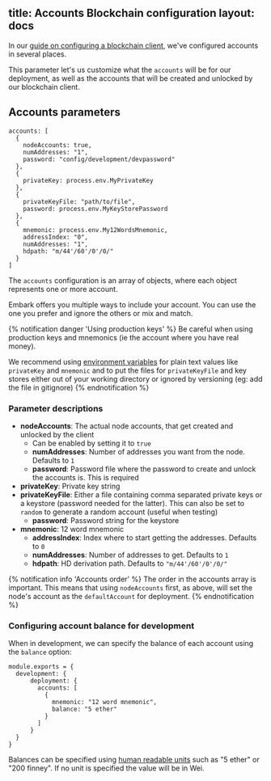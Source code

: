 title: Accounts Blockchain configuration
layout: docs
---

In our [guide on configuring a blockchain client](/docs/blockchain_configuration.html), we've configured accounts in several places.

This parameter let's us customize what the `accounts` will be for our deployment, as well as the accounts that will be created and unlocked by our blockchain client.

## Accounts parameters

```
accounts: [
  {
    nodeAccounts: true,
    numAddresses: "1",
    password: "config/development/devpassword"
  },
  {
    privateKey: process.env.MyPrivateKey
  },
  {
    privateKeyFile: "path/to/file",
    password: process.env.MyKeyStorePassword
  },
  {
    mnemonic: process.env.My12WordsMnemonic,
    addressIndex: "0",
    numAddresses: "1",
    hdpath: "m/44'/60'/0'/0/"
  }
]
```

The `accounts` configuration is an array of objects, where each object represents one or more account.

Embark offers you multiple ways to include your account. You can use the one you prefer and ignore the others or mix and match.

{% notification danger 'Using production keys' %}
Be careful when using production keys and mnemonics (ie the account where you have real money).

We recommend using [environment variables](https://www.schrodinger.com/kb/1842) for plain text values like `privateKey` and `mnemonic` and to put the files for `privateKeyFile` and key stores either out of your working directory or ignored by versioning (eg: add the file in gitignore)
{% endnotification %}

### Parameter descriptions

- **nodeAccounts**: The actual node accounts, that get created and unlocked by the client
  - Can be enabled by setting it to `true`
  - **numAddresses**: Number of addresses you want from the node. Defaults to `1`
  - **password**: Password file where the password to create and unlock the accounts is. This is required
- **privateKey**: Private key string
- **privateKeyFile**: Either a file containing comma separated private keys or a keystore (password needed for the latter). This can also be set to `random` to generate a random account (useful when testing)
  - **password**: Password string for the keystore
- **mnemonic**: 12 word mnemonic
  - **addressIndex**: Index where to start getting the addresses. Defaults to `0`
  - **numAddresses**: Number of addresses to get. Defaults to `1`
  - **hdpath**: HD derivation path. Defaults to `"m/44'/60'/0'/0/"`

{% notification info 'Accounts order' %}
The order in the accounts array is important. This means that using `nodeAccounts` first, as above, will set the node's account as the `defaultAccount` for deployment.
{% endnotification %}

### Configuring account balance for development

When in development, we can specify the balance of each account using the `balance` option:

```
module.exports = {
  development: {
      deployment: {
        accounts: [
          {
            mnemonic: "12 word mnemonic",
            balance: "5 ether"
          }
        ]
      }
  }
}
```

Balances can be specified using [human readable units](/docs/contracts_configuration.html#Human-readable-Ether-units) such as "5 ether" or "200 finney". If no unit is specified the value will be in Wei.
